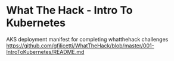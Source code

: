 # What The Hack - Intro To Kubernetes

AKS deployment manifest for completing whatthehack challenges https://github.com/gfilicetti/WhatTheHack/blob/master/001-IntroToKubernetes/README.md